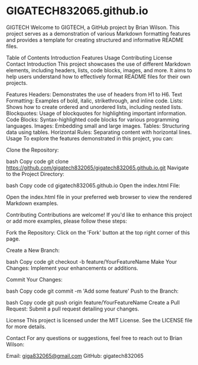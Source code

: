 # GIGATECH832065.github.io
GIGTECH
Welcome to GIGTECH, a GitHub project by Brian Wilson. This project serves as a demonstration of various Markdown formatting features and provides a template for creating structured and informative README files.

Table of Contents
Introduction
Features
Usage
Contributing
License
Contact
Introduction
This project showcases the use of different Markdown elements, including headers, lists, code blocks, images, and more. It aims to help users understand how to effectively format README files for their own projects.

Features
Headers: Demonstrates the use of headers from H1 to H6.
Text Formatting: Examples of bold, italic, strikethrough, and inline code.
Lists: Shows how to create ordered and unordered lists, including nested lists.
Blockquotes: Usage of blockquotes for highlighting important information.
Code Blocks: Syntax-highlighted code blocks for various programming languages.
Images: Embedding small and large images.
Tables: Structuring data using tables.
Horizontal Rules: Separating content with horizontal lines.
Usage
To explore the features demonstrated in this project, you can:

Clone the Repository:

bash
Copy code
git clone https://github.com/gigatech832065/gigatech832065.github.io.git
Navigate to the Project Directory:

bash
Copy code
cd gigatech832065.github.io
Open the index.html File:

Open the index.html file in your preferred web browser to view the rendered Markdown examples.

Contributing
Contributions are welcome! If you'd like to enhance this project or add more examples, please follow these steps:

Fork the Repository: Click on the 'Fork' button at the top right corner of this page.

Create a New Branch:

bash
Copy code
git checkout -b feature/YourFeatureName
Make Your Changes: Implement your enhancements or additions.

Commit Your Changes:

bash
Copy code
git commit -m 'Add some feature'
Push to the Branch:

bash
Copy code
git push origin feature/YourFeatureName
Create a Pull Request: Submit a pull request detailing your changes.

License
This project is licensed under the MIT License. See the LICENSE file for more details.

Contact
For any questions or suggestions, feel free to reach out to Brian Wilson:

Email: giga832065@gmail.com
GitHub: gigatech832065
